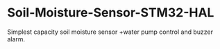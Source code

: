 # Soil-Moisture-Sensor-STM32-HAL
 Simplest capacity soil moisture sensor +water pump control and buzzer alarm.
